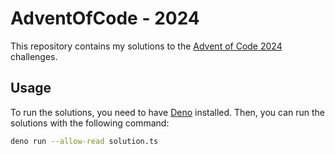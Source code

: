 # AdventOfCode - 2024

This repository contains my solutions to the [Advent of Code 2024](https://adventofcode.com/2024) challenges.

## Usage

To run the solutions, you need to have [Deno](https://docs.deno.com/runtime/getting_started/installation/) installed. Then, you can run the solutions with the following command:

```bash
deno run --allow-read solution.ts
```
